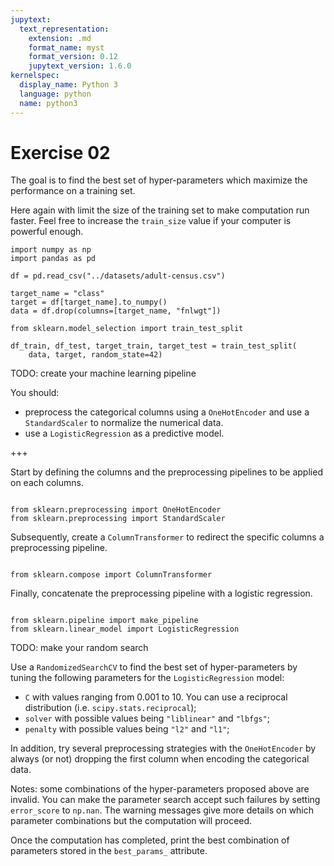 ```yaml
---
jupytext:
  text_representation:
    extension: .md
    format_name: myst
    format_version: 0.12
    jupytext_version: 1.6.0
kernelspec:
  display_name: Python 3
  language: python
  name: python3
---
```


# Exercise 02

The goal is to find the best set of hyper-parameters which maximize the
performance on a training set.

Here again with limit the size of the training set to make computation
run faster. Feel free to increase the `train_size` value if your computer
is powerful enough.

```{code-cell}
import numpy as np
import pandas as pd

df = pd.read_csv("../datasets/adult-census.csv")

target_name = "class"
target = df[target_name].to_numpy()
data = df.drop(columns=[target_name, "fnlwgt"])

from sklearn.model_selection import train_test_split

df_train, df_test, target_train, target_test = train_test_split(
    data, target, random_state=42)
```

TODO: create your machine learning pipeline

You should:
* preprocess the categorical columns using a `OneHotEncoder` and use a
  `StandardScaler` to normalize the numerical data.
* use a `LogisticRegression` as a predictive model.

+++

Start by defining the columns and the preprocessing pipelines to be applied
on each columns.

```{code-cell}

from sklearn.preprocessing import OneHotEncoder
from sklearn.preprocessing import StandardScaler
```

Subsequently, create a `ColumnTransformer` to redirect the specific columns
a preprocessing pipeline.

```{code-cell}

from sklearn.compose import ColumnTransformer
```

Finally, concatenate the preprocessing pipeline with a logistic regression.

```{code-cell}

from sklearn.pipeline import make_pipeline
from sklearn.linear_model import LogisticRegression
```

TODO: make your random search

Use a `RandomizedSearchCV` to find the best set of hyper-parameters by tuning
the following parameters for the `LogisticRegression` model:
- `C` with values ranging from 0.001 to 10. You can use a reciprocal
  distribution (i.e. `scipy.stats.reciprocal`);
- `solver` with possible values being `"liblinear"` and `"lbfgs"`;
- `penalty` with possible values being `"l2"` and `"l1"`;

In addition, try several preprocessing strategies with the `OneHotEncoder`
by always (or not) dropping the first column when encoding the categorical
data.

Notes: some combinations of the hyper-parameters proposed above are invalid.
You can make the parameter search accept such failures by setting `error_score`
to `np.nan`. The warning messages give more details on which parameter
combinations but the computation will proceed.

Once the computation has completed, print the best combination of parameters
stored in the `best_params_` attribute.
